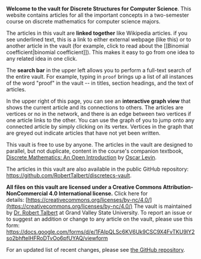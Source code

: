 **Welcome to the vault for Discrete Structures for Computer Science**. This website contains articles for all the important concepts in a two-semester course on discrete mathematics for computer science majors. 

The articles in this vault are **linked together** like Wikipedia articles. if you see underlined text, this is a link to either external webpage (like this) or to another article in the vault (for example, click to read about the [[Binomial coefficient|binomial coefficient]]). This makes it easy to go from one idea to any related idea in one click. 

The **search bar** in the upper left allows you to perform a full-text search of the entire vault. For example, typing in `proof` brings up a list of all instances of the word "proof" in the vault -- in titles, section headings, and the text of articles. 

In the upper right of this page, you can see an **interactive graph view** that shows the current article and its connections to others. The articles are vertices or no in the network, and there is an edge between two vertices if one article links to the other. You can use the graph of you to jump onto any connected article by simply clicking on its vertex. Vertices in the graph that are greyed out indicate articles that have not yet been written.

This vault is free to use by anyone. The articles in the vault are designed to parallel, but not duplicate, content in the course's companion textbook, [Discrete Mathematics: An Open Introduction](https://discrete.openmathbooks.org/dmoi3.html) by [Oscar Levin](oscar.levin@unco.edu). 

The articles in this vault are also available in the public GitHub repository: https://github.com/RobertTalbert/discretecs-vault. 

**All files on this vault are licensed under a Creative Commons Attribution-NonCommercial 4.0 International license.** Click here for details: [https://creativecommons.org/licenses/by-nc/4.0/](https://creativecommons.org/licenses/by-nc/4.0/)
The vault is maintained by [Dr. Robert Talbert](http://rtalbert.org) at Grand Valley State University. To report an issue or to suggest an addition or change to any article on the vault, please use this form: https://docs.google.com/forms/d/e/1FAIpQLSc6KV6Uk9CSC9X4FvTKU9IY2so2bhftelHFRoDTvOo6pfUYAQ/viewform

For an updated list of recent changes, please see [the GitHub repository](https://github.com/RobertTalbert/discretecs-vault).  